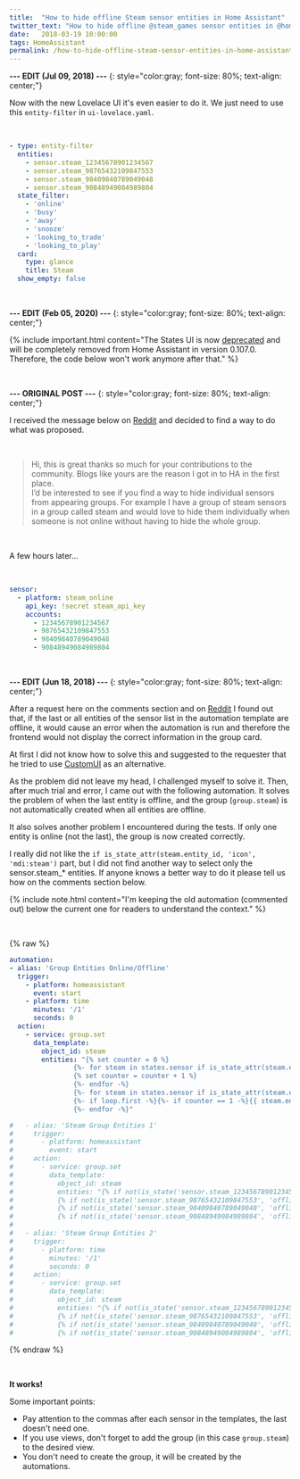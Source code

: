 ```yaml
---
title:  "How to hide offline Steam sensor entities in Home Assistant"
twitter_text: "How to hide offline @steam_games sensor entities in @home_assistant"
date:   2018-03-19 10:00:00
tags: HomeAssistant
permalink: /how-to-hide-offline-steam-sensor-entities-in-home-assistant/
---
```

<!-- markdownlint-disable html -->
**--- EDIT \(Jul 09, 2018\) ---**
{: style="color:gray; font-size: 80%; text-align: center;"}

Now with the new Lovelace UI it's even easier to do it. We just need to use this `entity-filter` in `ui-lovelace.yaml`.

<br />

```yaml
- type: entity-filter
  entities:
    - sensor.steam_12345678901234567
    - sensor.steam_98765432109847553
    - sensor.steam_98409840789049048
    - sensor.steam_90848949084989804
  state_filter:
    - 'online'
    - 'busy'
    - 'away'
    - 'snooze'
    - 'looking_to_trade'
    - 'looking_to_play'
  card:
    type: glance
    title: Steam
  show_empty: false
```

<br />

**--- EDIT \(Feb 05, 2020\) ---**
{: style="color:gray; font-size: 80%; text-align: center;"}

{% include important.html content="The States UI is now [deprecated](https://www.home-assistant.io/blog/2020/02/05/release-105/#the-old-states-ui-is-now-deprecated) and will be completely removed from Home Assistant in version 0.107.0. Therefore, the code below won't work anymore after that." %}

<br />

**--- ORIGINAL POST ---**
{: style="color:gray; font-size: 80%; text-align: center;"}

I received the message below on [Reddit](https://www.reddit.com/r/homeassistant/comments/85fbob/managing_groups_visibility_in_home_assistant/dvx0473/) and decided to find a way to do what was proposed.

<br />

>Hi, this is great thanks so much for your contributions to the community. Blogs like yours are the reason I got in to HA in the first place.  
>I’d be interested to see if you find a way to hide individual sensors from appearing groups. For example I have a group of steam sensors in a group called steam and would love to hide them individually when someone is not online without having to hide the whole group.

<br />

A few hours later...

<br />

```yaml
sensor:
  - platform: steam_online
    api_key: !secret steam_api_key
    accounts:
      - 12345678901234567
      - 98765432109847553
      - 98409840789049048
      - 90848949084989804
```

<br />

**--- EDIT \(Jun 18, 2018\) ---**
{: style="color:gray; font-size: 80%; text-align: center;"}

After a request here on the comments section and on [Reddit](https://www.reddit.com/r/homeassistant/comments/85fbob/managing_groups_visibility_in_home_assistant/e0t40up/) I found out that, if the last or all entities of the sensor list in the automation template are offline, it would cause an error when the automation is run and therefore the frontend would not display the correct information in the group card.

At first I did not know how to solve this and suggested to the requester that he tried to use [CustomUI](https://github.com/andrey-git/home-assistant-custom-ui/blob/master/docs/templates.md#make-a-group-that-contains-all-on-entities) as an alternative.

As the problem did not leave my head, I challenged myself to solve it. Then, after much trial and error, I came out with the following automation. It solves the problem of when the last entity is offline, and the group (`group.steam`) is not automatically created when all entities are offline.

It also solves another problem I encountered during the tests. If only one entity is online (not the last), the group is now created correctly.

I really did not like the `if is_state_attr(steam.entity_id, 'icon', 'mdi:steam')` part, but I did not find another way to select only the sensor.steam_* entities. If anyone knows a better way to do it please tell us how on the comments section below.

{% include note.html content="I'm keeping the old automation (commented out) below the current one for readers to understand the context." %}

<br />

{% raw %}

```yaml
automation:
- alias: 'Group Entities Online/Offline'
  trigger:
    - platform: homeassistant
      event: start
    - platform: time
      minutes: '/1'
      seconds: 0
  action:
    - service: group.set
      data_template:
        object_id: steam
        entities: "{% set counter = 0 %}
                {%- for steam in states.sensor if is_state_attr(steam.entity_id, 'icon', 'mdi:steam') and not(is_state(steam.entity_id, 'offline')) -%}
                {% set counter = counter + 1 %}
                {%- endfor -%}
                {%- for steam in states.sensor if is_state_attr(steam.entity_id, 'icon', 'mdi:steam') and not(is_state(steam.entity_id, 'offline')) -%}
                {%- if loop.first -%}{%- if counter == 1 -%}{{ steam.entity_id | lower }}{%- else -%}{{ steam.entity_id | lower }},{%- endif -%}{%- elif loop.last -%}{{ steam.entity_id | lower }}{%- else -%}{{ steam.entity_id | lower }},{%- endif -%}
                {%- endfor -%}"

#   - alias: 'Steam Group Entities 1'
#     trigger:
#       - platform: homeassistant
#         event: start
#     action:
#       - service: group.set
#         data_template:
#           object_id: steam
#           entities: "{% if not(is_state('sensor.steam_12345678901234567', 'offline')) %}sensor.steam_12345678901234567,{% endif %}
#           {% if not(is_state('sensor.steam_98765432109847553', 'offline')) %}sensor.steam_98765432109847553,{% endif %}
#           {% if not(is_state('sensor.steam_98409840789049048', 'offline')) %}sensor.steam_98409840789049048,{% endif %}
#           {% if not(is_state('sensor.steam_90848949084989804', 'offline')) %}sensor.steam_90848949084989804{% endif %}"
#
#   - alias: 'Steam Group Entities 2'
#     trigger:
#       - platform: time
#         minutes: '/1'
#         seconds: 0
#     action:
#       - service: group.set
#         data_template:
#           object_id: steam
#           entities: "{% if not(is_state('sensor.steam_12345678901234567', 'offline')) %}sensor.steam_12345678901234567,{% endif %}
#           {% if not(is_state('sensor.steam_98765432109847553', 'offline')) %}sensor.steam_98765432109847553,{% endif %}
#           {% if not(is_state('sensor.steam_98409840789049048', 'offline')) %}sensor.steam_98409840789049048,{% endif %}
#           {% if not(is_state('sensor.steam_90848949084989804', 'offline')) %}sensor.steam_90848949084989804{% endif %}"
```

{% endraw %}

<br />

**It works!**

Some important points:

- Pay attention to the commas after each sensor in the templates, the last doesn't need one.
- If you use views, don't forget to add the group (in this case `group.steam`) to the desired view.
- You don't need to create the group, it will be created by the automations.
